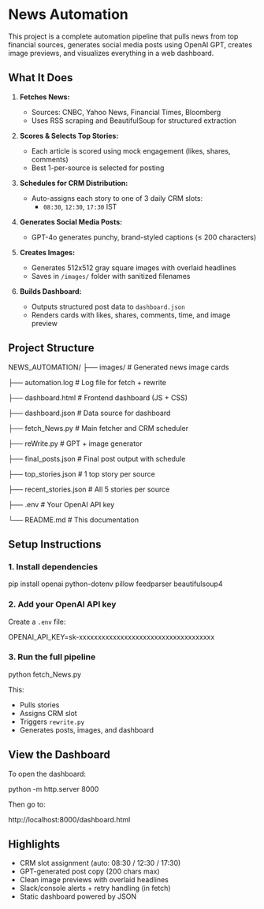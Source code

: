 # News Automation 

This project is a complete automation pipeline that pulls news from top financial sources, generates social media posts using OpenAI GPT, creates image previews, and visualizes everything in a web dashboard.


## What It Does

1. **Fetches News:**
   - Sources: CNBC, Yahoo News, Financial Times, Bloomberg
   - Uses RSS scraping and BeautifulSoup for structured extraction

2. **Scores & Selects Top Stories:**
   - Each article is scored using mock engagement (likes, shares, comments)
   - Best 1-per-source is selected for posting

3. **Schedules for CRM Distribution:**
   - Auto-assigns each story to one of 3 daily CRM slots:
     - `08:30`, `12:30`, `17:30` IST

4. **Generates Social Media Posts:**
   - GPT-4o generates punchy, brand-styled captions (≤ 200 characters)

5. **Creates Images:**
   - Generates 512x512 gray square images with overlaid headlines
   - Saves in `/images/` folder with sanitized filenames

6. **Builds Dashboard:**
   - Outputs structured post data to `dashboard.json`
   - Renders cards with likes, shares, comments, time, and image preview


## Project Structure


NEWS_AUTOMATION/
├── images/                  # Generated news image cards

├── automation.log           # Log file for fetch + rewrite

├── dashboard.html           # Frontend dashboard (JS + CSS)

├── dashboard.json           # Data source for dashboard

├── fetch_News.py            # Main fetcher and CRM scheduler

├── reWrite.py               # GPT + image generator

├── final_posts.json         # Final post output with schedule

├── top_stories.json         # 1 top story per source

├── recent_stories.json      # All 5 stories per source

├── .env                     # Your OpenAI API key

└── README.md                # This documentation

## Setup Instructions

### 1. Install dependencies

pip install openai python-dotenv pillow feedparser beautifulsoup4


### 2. Add your OpenAI API key
Create a `.env` file:

OPENAI_API_KEY=sk-xxxxxxxxxxxxxxxxxxxxxxxxxxxxxxxxxxxx

### 3. Run the full pipeline

python fetch_News.py

This:
- Pulls stories
- Assigns CRM slot
- Triggers `rewrite.py`
- Generates posts, images, and dashboard


## View the Dashboard

To open the dashboard:

python -m http.server 8000

Then go to:

http://localhost:8000/dashboard.html


## Highlights

-  CRM slot assignment (auto: 08:30 / 12:30 / 17:30)
-  GPT-generated post copy (200 chars max)
-  Clean image previews with overlaid headlines
-  Slack/console alerts + retry handling (in fetch)
-  Static dashboard powered by JSON

